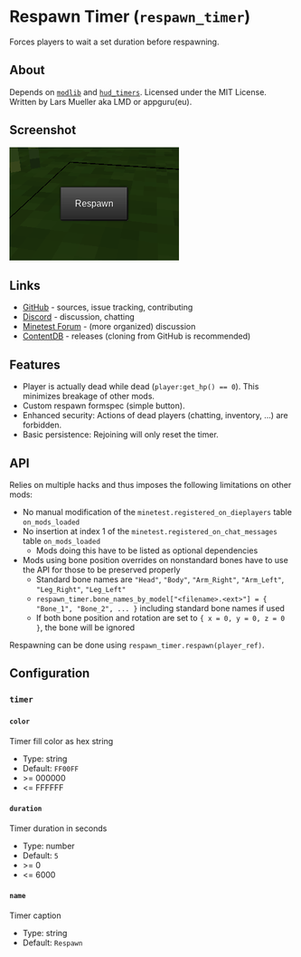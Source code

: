 # Respawn Timer (`respawn_timer`)

Forces players to wait a set duration before respawning.

## About

Depends on [`modlib`](https://github.com/appgurueu/modlib) and [`hud_timers`](https://github.com/appgurueu/hud_timers). Licensed under the MIT License. Written by Lars Mueller aka LMD or appguru(eu).

## Screenshot

![Screenshot](screenshot.png)

## Links

* [GitHub](https://github.com/appgurueu/respawn_timer) - sources, issue tracking, contributing
* [Discord](https://discordapp.com/invite/ysP74by) - discussion, chatting
* [Minetest Forum](https://forum.minetest.net/viewtopic.php?f=9&t=25749) - (more organized) discussion
* [ContentDB](https://content.minetest.net/packages/LMD/respawn_timer) - releases (cloning from GitHub is recommended)

## Features

* Player is actually dead while dead (`player:get_hp() == 0`). This minimizes breakage of other mods.
* Custom respawn formspec (simple button).
* Enhanced security: Actions of dead players (chatting, inventory, ...) are forbidden.
* Basic persistence: Rejoining will only reset the timer.

## API

Relies on multiple hacks and thus imposes the following limitations on other mods:

* No manual modification of the `minetest.registered_on_dieplayers` table `on_mods_loaded`
* No insertion at index 1 of the `minetest.registered_on_chat_messages` table `on_mods_loaded`
  * Mods doing this have to be listed as optional dependencies
* Mods using bone position overrides on nonstandard bones have to use the API for those to be preserved properly
  * Standard bone names are `"Head"`, `"Body"`, `"Arm_Right"`, `"Arm_Left"`, `"Leg_Right"`, `"Leg_Left"`
  * `respawn_timer.bone_names_by_model["<filename>.<ext>"] = { "Bone_1", "Bone_2", ... }` including standard bone names if used
  * If both bone position and rotation are set to `{ x = 0, y = 0, z = 0 }`, the bone will be ignored

Respawning can be done using `respawn_timer.respawn(player_ref)`.

## Configuration

<!--modlib:conf:2-->
### `timer`
#### `color`
Timer fill color as hex string

* Type: string
* Default: `FF00FF`
* &gt;= 000000
* &lt;= FFFFFF

#### `duration`
Timer duration in seconds

* Type: number
* Default: `5`
* &gt;= 0
* &lt;= 6000

#### `name`
Timer caption

* Type: string
* Default: `Respawn`

<!--modlib:conf-->
